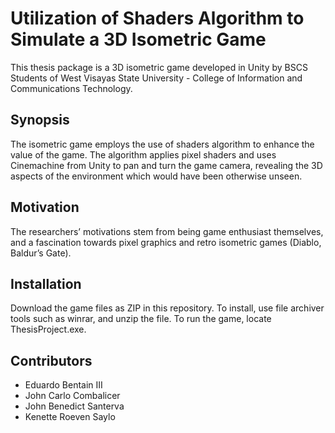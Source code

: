 # Utilization of Shaders Algorithm to Simulate a 3D Isometric Game

This thesis package is a 3D isometric game developed in Unity by BSCS Students of West Visayas State University - College of Information and Communications Technology.

## Synopsis

The isometric game employs the use of shaders algorithm to enhance the value of the game. The algorithm applies pixel shaders and uses Cinemachine from Unity to pan and turn the game camera, revealing the 3D aspects of the environment which would have been otherwise unseen.

## Motivation

The researchers’ motivations stem from being game enthusiast themselves, and a fascination towards pixel graphics and retro isometric games (Diablo, Baldur’s Gate). 

## Installation

Download the game files as ZIP in this repository. To install, use file archiver tools such as winrar, and unzip the file. To run the game, locate ThesisProject.exe.


## Contributors

- Eduardo Bentain III
- John Carlo Combalicer
- John Benedict Santerva
- Kenette Roeven Saylo
